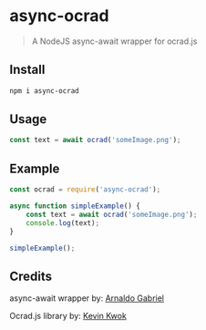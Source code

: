 # async-ocrad

> A NodeJS async-await wrapper for ocrad.js

## Install

```sh
npm i async-ocrad
```

## Usage

```js
const text = await ocrad('someImage.png');
```

## Example

```js
const ocrad = require('async-ocrad');

async function simpleExample() {
    const text = await ocrad('someImage.png');
    console.log(text);
}

simpleExample();
```

## Credits

async-await wrapper by: [Arnaldo Gabriel](https://github.com/agmm)

Ocrad.js library by: [Kevin Kwok](https://github.com/antimatter15/ocrad.js)